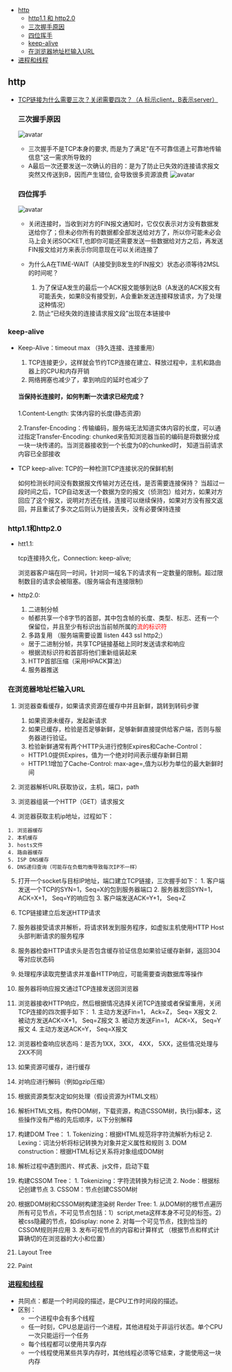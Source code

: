 * [http](#http)
  * [http1.1 和 http2.0](#http1.1和http2.0)
  * [三次握手原因](#三次握手原因)
  * [四位挥手](#四位挥手)
  * [keep-alive](#keep-alive)
  * [在浏览器地址栏输入URL](#在浏览器地址栏输入URL)
* [进程和线程](#进程和线程)

## http
* [TCP链接为什么需要三次？关闭需要四次？（A 标示client，B表示server）](https://zhuanlan.zhihu.com/p/58603455)

  ### 三次握手原因
  ![avatar](./connect-tcp.png)
   * 三次握手不是TCP本身的要求, 而是为了满足"在不可靠信道上可靠地传输信息"这一需求所导致的
   * A最后一次还要发送一次确认的目的：是为了防止已失效的连接请求报文突然又传送到B，因而产生错位, 会导致很多资源浪费
   ![avatar](./tcp.jpg)

  ### 四位挥手
  ![avatar](./close-tcp.png)
    * 关闭连接时，当收到对方的FIN报文通知时，它仅仅表示对方没有数据发送给你了；但未必你所有的数据都全部发送给对方了，所以你可能未必会马上会关闭SOCKET,也即你可能还需要发送一些数据给对方之后，再发送FIN报文给对方来表示你同意现在可以关闭连接了

  * 为什么A在TIME-WAIT（A接受到B发生的FIN报文）状态必须等待2MSL的时间呢？
    1. 为了保证A发生的最后一个ACK报文能够到达B（A发送的ACK报文有可能丢失，如果B没有接受到，A会重新发送连接释放请求，为了处理这种情况）
    2. 防止“已经失效的连接请求报文段”出现在本链接中

### keep-alive

  * Keep-Alive：timeout  max （持久连接、连接重用）

    1. TCP连接更少，这样就会节约TCP连接在建立、释放过程中，主机和路由器上的CPU和内存开销
    2. 网络拥塞也减少了，拿到响应的延时也减少了

    #### 当保持长连接时，如何判断一次请求已经完成？

    1.Content-Length: 实体内容的长度(静态资源)

    2.Transfer-Encoding：传输编码，服务端无法知道实体内容的长度，可以通过指定Transfer-Encoding: chunked来告知浏览器当前的编码是将数据分成一块一块传递的。当浏览器接收到一个长度为0的chunked时， 知道当前请求内容已全部接收


  * TCP keep-alive: TCP的一种检测TCP连接状况的保鲜机制

    如何检测长时间没有数据报文传输对方还在线，是否需要连接保持？
    当超过一段时间之后，TCP自动发送一个数据为空的报文（侦测包）给对方，如果对方回应了这个报文，说明对方还在线，连接可以继续保持，如果对方没有报文返回，并且重试了多次之后则认为链接丢失，没有必要保持连接

### http1.1和http2.0
  * htt1.1:

    tcp连接持久化，Connection: keep-alive;

    浏览器客户端在同一时间，针对同一域名下的请求有一定数量的限制。超过限制数目的请求会被阻塞。(服务端会有连接限制)
  * http2.0:
    1. 二进制分帧
      * 帧都共享一个8字节的首部，其中包含帧的长度、类型、标志、还有一个保留位，并且至少有标识出当前帧所属的<font color='red'>流的标识符</font>
    2. 多路复用 （服务端需要设置 listen  443 ssl http2;）
      * 居于二进制分帧，共享TCP链接基础上同时发送请求和响应
      * 根据流标识符和首部将他们重新组装起来
    3. HTTP首部压缩（采用HPACK算法）
    4. 服务器推送

### 在浏览器地址栏输入URL
 1. 浏览器查看缓存，如果请求资源在缓存中并且新鲜，跳转到转码步骤
    1. 如果资源未缓存，发起新请求
    2. 如果已缓存，检验是否足够新鲜，足够新鲜直接提供给客户端，否则与服务器进行验证。
    3. 检验新鲜通常有两个HTTP头进行控制Expires和Cache-Control：
      * HTTP1.0提供Expires，值为一个绝对时间表示缓存新鲜日期
      * HTTP1.1增加了Cache-Control: max-age=,值为以秒为单位的最大新鲜时间


  2. 浏览器解析URL获取协议，主机，端口，path
  3. 浏览器组装一个HTTP（GET）请求报文
  4. 浏览器获取主机ip地址，过程如下：
  
    1. 浏览器缓存
    2. 本机缓存
    3. hosts文件
    4. 路由器缓存
    5. ISP DNS缓存
    6. DNS递归查询（可能存在负载均衡导致每次IP不一样）

  5. 打开一个socket与目标IP地址，端口建立TCP链接，三次握手如下：
    1. 客户端发送一个TCP的SYN=1，Seq=X的包到服务器端口
    2. 服务器发回SYN=1， ACK=X+1， Seq=Y的响应包
    3. 客户端发送ACK=Y+1， Seq=Z

  6. TCP链接建立后发送HTTP请求
  7. 服务器接受请求并解析，将请求转发到服务程序，如虚拟主机使用HTTP Host头部判断请求的服务程序
  8. 服务器检查HTTP请求头是否包含缓存验证信息如果验证缓存新鲜，返回304等对应状态码
  9. 处理程序读取完整请求并准备HTTP响应，可能需要查询数据库等操作
  10. 服务器将响应报文通过TCP连接发送回浏览器
  11. 浏览器接收HTTP响应，然后根据情况选择关闭TCP连接或者保留重用，关闭TCP连接的四次握手如下：
    1. 主动方发送Fin=1， Ack=Z， Seq= X报文
    2. 被动方发送ACK=X+1， Seq=Z报文
    3. 被动方发送Fin=1， ACK=X， Seq=Y报文
    4. 主动方发送ACK=Y， Seq=X报文

  12. 浏览器检查响应状态吗：是否为1XX，3XX， 4XX， 5XX，这些情况处理与2XX不同
  13. 如果资源可缓存，进行缓存
  14. 对响应进行解码（例如gzip压缩）
  15. 根据资源类型决定如何处理（假设资源为HTML文档）
  16. 解析HTML文档，构件DOM树，下载资源，构造CSSOM树，执行js脚本，这些操作没有严格的先后顺序，以下分别解释
  17. 构建DOM Tree：
    1. Tokenizing：根据HTML规范将字符流解析为标记
    2. Lexing：词法分析将标记转换为对象并定义属性和规则
    3. DOM construction：根据HTML标记关系将对象组成DOM树

  18. 解析过程中遇到图片、样式表、js文件，启动下载
  19. 构建CSSOM Tree：
    1. Tokenizing：字符流转换为标记流
    2. Node：根据标记创建节点
    3. CSSOM：节点创建CSSOM树

  20. 根据DOM树和CSSOM树构建渲染树 Rerder Tree:
    1. 从DOM树的根节点遍历所有可见节点，不可见节点包括：1）script,meta这样本身不可见的标签。2)被css隐藏的节点，如display: none
    2. 对每一个可见节点，找到恰当的CSSOM规则并应用
    3. 发布可视节点的内容和计算样式 （根据节点和样式计算确切的在浏览器的大小和位置）
  21. Layout Tree 
  22. Paint

  ### [进程和线程](http://www.ruanyifeng.com/blog/2013/04/processes_and_threads.html)
  * 共同点：都是一个时间段的描述，是CPU工作时间段的描述。
  * 区别：
    * 一个进程中会有多个线程
    * 任一时刻，CPU总是运行一个进程，其他进程处于非运行状态。单个CPU一次只能运行一个任务
    * 每个线程都可以使用共享内存
    * 一个线程使用某些共享内存时，其他线程必须等它结束，才能使用这一块内存